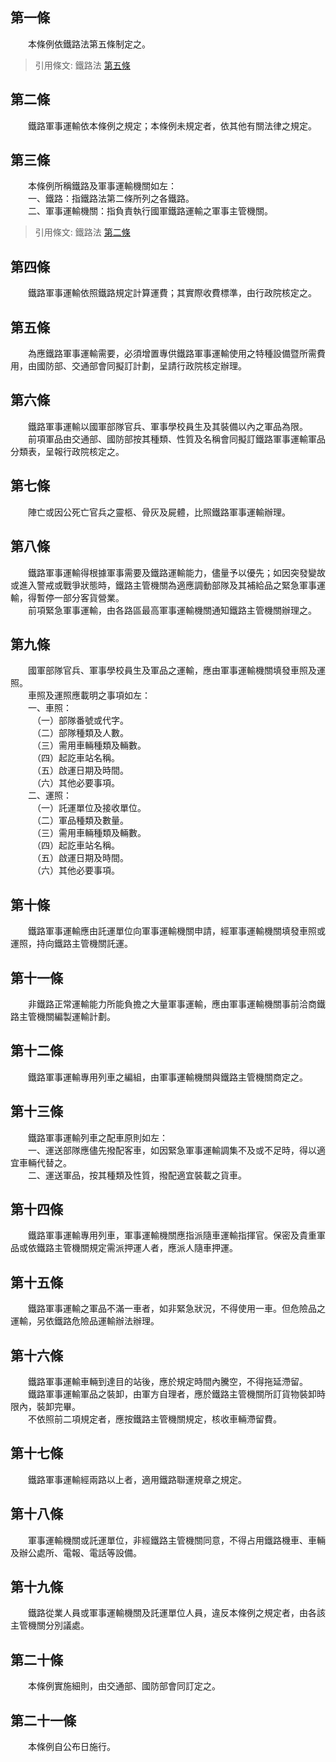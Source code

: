 第一條 
-------
　　本條例依鐵路法第五條制定之。  
> 引用條文: 鐵路法 [第五條](../../交通建設/鐵路/鐵路法.md#第五條-)



第二條 
-------
　　鐵路軍事運輸依本條例之規定；本條例未規定者，依其他有關法律之規定。  


第三條 
-------
　　本條例所稱鐵路及軍事運輸機關如左：  
　　一、鐵路：指鐵路法第二條所列之各鐵路。  
　　二、軍事運輸機關：指負責執行國軍鐵路運輸之軍事主管機關。  
> 引用條文: 鐵路法 [第二條](../../交通建設/鐵路/鐵路法.md#第二條-)



第四條 
-------
　　鐵路軍事運輸依照鐵路規定計算運費；其實際收費標準，由行政院核定之。  


第五條 
-------
　　為應鐵路軍事運輸需要，必須增置專供鐵路軍事運輸使用之特種設備暨所需費用，由國防部、交通部會同擬訂計劃，呈請行政院核定辦理。  


第六條 
-------
　　鐵路軍事運輸以國軍部隊官兵、軍事學校員生及其裝備以內之軍品為限。  
　　前項軍品由交通部、國防部按其種類、性質及名稱會同擬訂鐵路軍事運輸軍品分類表，呈報行政院核定之。  


第七條 
-------
　　陣亡或因公死亡官兵之靈柩、骨灰及屍體，比照鐵路軍事運輸辦理。  


第八條 
-------
　　鐵路軍事運輸得根據軍事需要及鐵路運輸能力，儘量予以優先；如因突發變故或進入警戒或戰爭狀態時，鐵路主管機關為適應調動部隊及其補給品之緊急軍事運輸，得暫停一部分客貨營業。  
　　前項緊急軍事運輸，由各路區最高軍事運輸機關通知鐵路主管機關辦理之。  


第九條 
-------
　　國軍部隊官兵、軍事學校員生及軍品之運輸，應由軍事運輸機關填發車照及運照。  
　　車照及運照應載明之事項如左：  
　　一、車照：  
　　　（一）部隊番號或代字。  
　　　（二）部隊種類及人數。  
　　　（三）需用車輛種類及輛數。  
　　　（四）起訖車站名稱。  
　　　（五）啟運日期及時間。  
　　　（六）其他必要事項。  
　　二、運照：  
　　　（一）託運單位及接收單位。  
　　　（二）軍品種類及數量。  
　　　（三）需用車輛種類及輛數。  
　　　（四）起訖車站名稱。  
　　　（五）啟運日期及時間。  
　　　（六）其他必要事項。  


第十條 
-------
　　鐵路軍事運輸應由託運單位向軍事運輸機關申請，經軍事運輸機關填發車照或運照，持向鐵路主管機關託運。  


第十一條 
---------
　　非鐵路正常運輸能力所能負擔之大量軍事運輸，應由軍事運輸機關事前洽商鐵路主管機關編製運輸計劃。  


第十二條 
---------
　　鐵路軍事運輸專用列車之編組，由軍事運輸機關與鐵路主管機關商定之。  


第十三條 
---------
　　鐵路軍事運輸列車之配車原則如左：  
　　一、運送部隊應儘先撥配客車，如因緊急軍事運輸調集不及或不足時，得以適宜車輛代替之。  
　　二、運送軍品，按其種類及性質，撥配適宜裝載之貨車。  


第十四條 
---------
　　鐵路軍事運輸專用列車，軍事運輸機關應指派隨車運輸指揮官。保密及貴重軍品或依鐵路主管機關規定需派押運人者，應派人隨車押運。  


第十五條 
---------
　　鐵路軍事運輸之軍品不滿一車者，如非緊急狀況，不得使用一車。但危險品之運輸，另依鐵路危險品運輸辦法辦理。  


第十六條 
---------
　　鐵路軍事運輸車輛到達目的站後，應於規定時間內騰空，不得拖延滯留。  
　　鐵路軍事運輸軍品之裝卸，由軍方自理者，應於鐵路主管機關所訂貨物裝卸時限內，裝卸完畢。  
　　不依照前二項規定者，應按鐵路主管機關規定，核收車輛滯留費。  


第十七條 
---------
　　鐵路軍事運輸經兩路以上者，適用鐵路聯運規章之規定。  


第十八條 
---------
　　軍事運輸機關或託運單位，非經鐵路主管機關同意，不得占用鐵路機車、車輛及辦公處所、電報、電話等設備。  


第十九條 
---------
　　鐵路從業人員或軍事運輸機關及託運單位人員，違反本條例之規定者，由各該主管機關分別議處。  


第二十條 
---------
　　本條例實施細則，由交通部、國防部會同訂定之。  


第二十一條 
-----------
　　本條例自公布日施行。